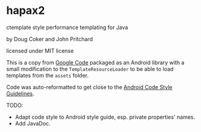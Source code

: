 hapax2
======
ctemplate style performance templating for Java

by Doug Coker and John Pritchard

licensed under MIT license

This is a copy from [Google Code](https://code.google.com/p/hapax2/)
packaged as an Android library with a small modification to the
`TemplateResourceLoader` to be able to load templates from the `assets` folder.

Code was auto-reformatted to get close to the
[Android Code Style Guidelines](https://source.android.com/source/code-style.html).

TODO:
- Adapt code style to Android style guide, esp. private properties' names.
- Add JavaDoc.
